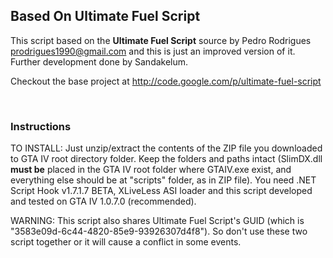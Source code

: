 ## Based On Ultimate Fuel Script ##

This script based on the **Ultimate Fuel Script** source by Pedro Rodrigues
<prodrigues1990@gmail.com> and this is just an improved version of it.
Further development done by Sandakelum.

Checkout the base project at http://code.google.com/p/ultimate-fuel-script

![![](http://www.gtagaming.com/images/mods/1372602697_GTAIV2013062814112390.jpg.th?405x260&nonsense=pic1.png)](http://www.gtagaming.com/images/mods/1372602697_GTAIV2013062814112390.jpg) ![![](http://www.gtagaming.com/images/mods/1372602697_GTAIV2013062814120585.jpg.th?405x260&nonsense=pic2.png)](http://www.gtagaming.com/images/mods/1372602697_GTAIV2013062814120585.jpg) ![![](http://www.gtagaming.com/images/mods/1372602697_GTAIV2013062814124194.jpg.th?405x260&nonsense=pic3.png)](http://www.gtagaming.com/images/mods/1372602697_GTAIV2013062814124194.jpg) ![![](http://www.gtagaming.com/images/mods/1372602697_GTAIV2013062814130194.jpg.th?405x260&nonsense=pic4.png)](http://www.gtagaming.com/images/mods/1372602697_GTAIV2013062814130194.jpg) ![![](http://www.gtagaming.com/images/mods/1372602697_GTAIV2013062814143244.jpg.th?405x260&nonsense=pic5.png)](http://www.gtagaming.com/images/mods/1372602697_GTAIV2013062814143244.jpg) ![![](http://www.gtagaming.com/images/mods/1372602697_GTAIV2013062814151607.jpg.th?405x260&nonsense=pic6.png)](http://www.gtagaming.com/images/mods/1372602697_GTAIV2013062814151607.jpg) ![![](http://www.gtagaming.com/images/mods/1372602697_GTAIV2013062814153706.jpg.th?405x260&nonsense=pic7.png)](http://www.gtagaming.com/images/mods/1372602697_GTAIV2013062814153706.jpg) ![![](http://www.gtagaming.com/images/mods/1373447058_GTAIV2013071004211929.jpg.th?405x260&nonsense=pic8.png)](http://www.gtagaming.com/images/mods/1373447058_GTAIV2013071004211929.jpg)

### Instructions ###

TO INSTALL: Just unzip/extract the contents of the ZIP file you downloaded to
GTA IV root directory folder. Keep the folders and paths intact (SlimDX.dll
**must be** placed in the GTA IV root folder where GTAIV.exe exist, and everything
else should be at "scripts" folder, as in ZIP file). You need .NET Script Hook
v1.7.1.7 BETA, XLiveLess ASI loader and this script developed
and tested on GTA IV 1.0.7.0 (recommended).

WARNING: This script also shares Ultimate Fuel Script's GUID (which is
"3583e09d-6c44-4820-85e9-93926307d4f8"). So don't use these two script together
or it will cause a conflict in some events.